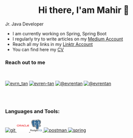  
<h1 align ="center"> Hi there, I'am Mahir 👋 </h1

 <h2> Jr. Java Developer </h2>

<br />

 - I am currently working on Spring, Spring Boot
 - I regularly try to write articles on my [Medium Account](https://medium.com/@mahirrakarsu)
 - Reach all my links in my [Linktr Account](https://linktr.ee/mahirakarsu)
 - You can find here my [CV](https://docs.google.com/document/d/1NvM_dsEW3HLz4hDwqcHJrPgRYtuZXu90T7cqd7kOqgY/edit)
 
 
### Reach out to me

<br />


<a href="https://twitter.com/1Mahirakarsu" target="blank"><img align="center" src="https://raw.githubusercontent.com/rahuldkjain/github-profile-readme-generator/master/src/images/icons/Social/twitter.svg" alt="evrn_tan" height="30" width="40" /></a>
<a href="https://www.linkedin.com/in/akarsu/" target="blank"><img align="center" src="https://raw.githubusercontent.com/rahuldkjain/github-profile-readme-generator/master/src/images/icons/Social/linked-in-alt.svg" alt="evren-tan" height="30" width="40" /></a>
<a href="https://medium.com/@mahirrakarsu" target="blank"><img align="center" src="https://raw.githubusercontent.com/rahuldkjain/github-profile-readme-generator/master/src/images/icons/Social/medium.svg" alt="@evrentan" height="30" width="40" /></a>
<a href="https://www.hackerrank.com/akarsu" target="blank"><img align="center" src="https://raw.githubusercontent.com/rahuldkjain/github-profile-readme-generator/master/src/images/icons/Social/hackerrank.svg" alt="@evrentan" height="30" width="40" /></a>




<br />
<br />
<h3 align="left">Languages and Tools:</h3>
<p align="left"> 

<a href="https://git-scm.com/" target="_blank" rel="noreferrer"> <img src="https://www.vectorlogo.zone/logos/git-scm/git-scm-icon.svg" alt="git" width="40" height="40"/> </a> 
<a href="https://www.oracle.com/" target="_blank" rel="noreferrer"> <img src="https://raw.githubusercontent.com/devicons/devicon/master/icons/oracle/oracle-original.svg" alt="oracle" width="40" height="40"/> </a> 
<a href="https://www.postgresql.org" target="_blank" rel="noreferrer"> <img src="https://raw.githubusercontent.com/devicons/devicon/master/icons/postgresql/postgresql-original-wordmark.svg" alt="postgresql" width="40" height="40"/> </a> 
<a href="https://postman.com" target="_blank" rel="noreferrer"> <img src="https://www.vectorlogo.zone/logos/getpostman/getpostman-icon.svg" alt="postman" width="40" height="40"/> </a> 
<a href="https://spring.io/" target="_blank" rel="noreferrer"> <img src="https://www.vectorlogo.zone/logos/springio/springio-icon.svg" alt="spring" width="40" height="40"/> </a> 

</p>

 



[LinkedIn]:https://www.linkedin.com/in/akarsu/
[twitter]:https://twitter.com/1Mahirakarsu
[medium]:https://medium.com/@mahirrakarsu
[hackerrank]:https://www.hackerrank.com/akarsu
[linktr]:https://linktr.ee/mahirakarsu




[java]: https://www.java.com/tr/
[spring]: https://spring.io/projects/spring-boot
[postgresql]: https://www.postgresql.org/about/
[git]: https://git-scm.com/about
